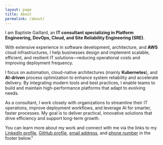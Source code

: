 ```yaml
---
layout: page
title: About
permalink: /about/
---
```


I am Baptiste Gaillard, an **IT consultant specializing in Platform Engineering, DevOps, Cloud, and Site Reliability Engineering (SRE)**.

With extensive experience in software development, architecture, and **AWS** cloud infrastructures, I help businesses design and implement scalable, efficient, and resilient IT solutions—reducing operational costs and improving deployment frequency.

I focus on automation, cloud-native architectures (mainly **Kubernetes**), and **AI-driven** process optimization to enhance system reliability and accelerate delivery. By integrating modern tools and best practices, I enable teams to build and maintain high-performance platforms that adapt to evolving needs.

As a consultant, I work closely with organizations to streamline their IT operations, improve deployment workflows, and leverage AI for smarter, faster processes. My goal is to deliver practical, innovative solutions that drive efficiency and support long-term growth.

You can learn more about my work and connect with me via the links to my <a href="https://www.linkedin.com/in/baptistegaillard/">LinkedIn profile</a>, <a href="https://github.com/bgaillard">GitHub profile</a>, <a onclick="d(this)" onmouseover="h(this)" href="#email-address" data-href="bWFpbHRvOmJhcHRpc3RlLmdhaWxsYXJkQGdtYWlsLmNvbQo=" data-title="YmFwdGlzdGUuZ2FpbGxhcmRAZ21haWwuY29tCg==" target="_blank">email address<a/>, and <a onclick="d(this)" onmouseover="h(this)" href="#phone-number" data-href="dGVsOiszMzY4NTEyODEyNgo=" data-title="KzMzNjg1MTI4MTI2Cg==">phone number</a> in the footer below."
